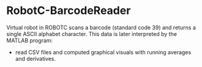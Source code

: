 # RobotC-BarcodeReader

Virtual robot in ROBOTC scans a barcode (standard code 39) and returns a single ASCII alphabet character.
This data is later interpreted by the MATLAB program:
* read CSV files and computed graphical visuals with running averages and derivatives.

